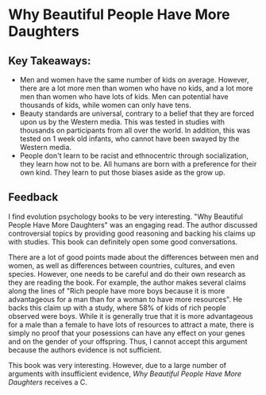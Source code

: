 # Why Beautiful People Have More Daughters
## Key Takeaways:
- Men and women have the same number of kids on average. However, there are a lot more men than women who have no kids, and a lot more men than women who have lots of kids. Men can potential have thousands of kids, while
  women can only have tens.
- Beauty standards are universal, contrary to a belief that they are forced upon us by the Western media. This was tested in studies with thousands on participants from all over the world. In addition, this was tested
  on 1 week old infants, who cannot have been swayed by the Western media.
- People don't learn to be racist and ethnocentric through socialization, they learn how not to be. All humans are born with a preference for their own kind. They learn to put those biases aside as the grow up.

## Feedback
I find evolution psychology books to be very interesting. "Why Beautiful People Have More Daughters" was an engaging read. The author discussed controversial topics by providing good reasoning and backing his claims up with studies.
This book can definitely open some good conversations.

There are a lot of good points made about the differences between men and women, as well as differences between countries, cultures, and even species. However, one needs to be careful and do their own research as they are reading the book.
For example, the author makes several claims along the lines of "Rich people have more boys because it is more advantageous for a man than for a woman to have more resources". He backs this claim up with a study, where
58% of kids of rich people observed were boys. While it is generally true that it is more advantageous for a male than a female to have lots of resources to attract a mate, there is simply no proof that your posessions can
have any effect on your genes and on the gender of your offspring. Thus, I cannot accept this argument because the authors evidence is not sufficient.

This book was very interesting. However, due to a large number of arguments with insufficient evidence, *Why Beautiful People Have More Daughters* receives a C.
